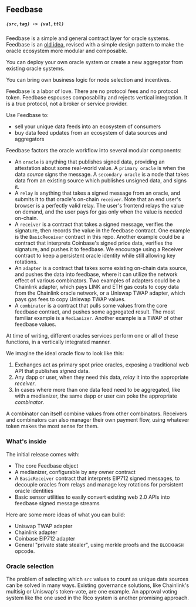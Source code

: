 ## Feedbase

##### `(src,tag) -> (val,ttl)`

Feedbase is a simple and general contract layer for oracle systems.
Feedbase is an [old idea](https://www.npmjs.com/package/feedbase),
revised with a simple design pattern to make the oracle ecosystem more modular and composable.

You can deploy your own oracle system or create a new aggregator from existing oracle systems.

You can bring own business logic for node selection and incentives.

Feedbase is a labor of love. There are no protocol fees and no protocol token.
Feedbase espouses composability and rejects vertical integration.
It is a true protocol, not a broker or service provider.

Use Feedbase to:

* sell your unique data feeds into an ecosystem of consumers
* buy data feed updates from an ecosystem of data sources and aggregators

Feedbase factors the oracle workflow into several modular components:

- An `oracle` is anything that publishes signed data, providing an attestation about some real-world value. A `primary oracle` is when the data *source* signs the message. A `secondary oracle` is a node that takes data from an existing source which publishes unsigned data, and signs it.
- A `relay` is anything that takes a signed message from an oracle, and submits it to that oracle's on-chain `receiver`. Note that an end user's browser is a perfectly valid relay. The user's frontend relays the value on demand, and the user pays for gas only when the value is needed on-chain.
- A `receiver` is a contract that takes a signed message, verifies the signature, then records the value in the feedbase contract. One example is the `BasicReceiver` contract in this repo. Another example could be a contract that interprets Coinbase's signed price data, verifies the signature, and pushes it to feedbase. We encourage using a Receiver contract to keep a persistent oracle identity while still allowing key rotations.
- An `adapter` is a contract that takes some existing on-chain data source, and pushes the data into feedbase, where it can utilize the network effect of various combinators. Two examples of adapters could be a Chainlink adapter, which pays LINK and ETH gas costs to copy data from the Chainlink oracle network, or a Uniswap TWAP adapter, which pays gas fees to copy Uniswap TWAP values.
- A `combinator` is a contract that pulls some values from the core feedbase contract, and pushes some aggregated result. The most familiar example is a `Medianizer`. Another example is a TWAP of other feedbase values.

At time of writing, different oracles services perform one or all of these functions, in a vertically integrated manner.

We imagine the ideal oracle flow to look like this:

1) Exchanges act as primary spot price oracles, exposing a traditional web API that publishes *signed* data.
2) Any dapp or user, when they need this data, *relay* it into the appropriate *receiver*.
3) In cases where more than one data feed need to be aggregated, like with a medianizer, the same dapp or user can poke the appropriate *combinator*.

A combinator can itself combine values from other combinators. Receivers and combinators can also manager their own payment flow, using whatever token makes the most sense for them.

### What's inside

The initial release comes with:

* The core Feedbase object
* A medianizer, configurable by any owner contract
* A `BasicReceiver` contract that interprets EIP712 signed messages, to decouple oracles from relays and manage key rotations for persistent oracle identities
* Basic sensor utilities to easily convert existing web 2.0 APIs into feedbase signed message streams

Here are some more ideas of what you can build:

* Uniswap TWAP adapter
* Chainlink adapter
* Coinbase EIP712 adapter
* General "private state stealer", using merkle proofs and the `BLOCKHASH` opcode.

### Oracle selection

The problem of selecting which `src` values to count as unique data sources can be solved in many ways.
Existing governance solutions, like Chainlink's multisig or Uniswap's token-vote, are one example.
An approval voting system like the one used in the Rico system is another promising approach.
